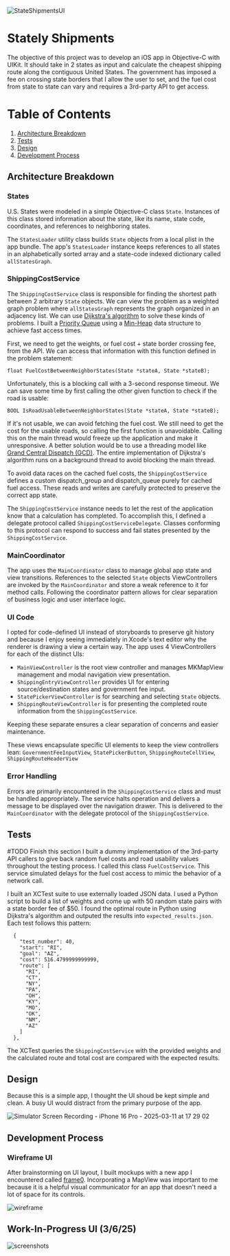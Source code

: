 ![StateShipmentsUI](https://github.com/user-attachments/assets/c1d5587f-50d8-4597-a815-fa54154d3384)

# Stately Shipments

The objective of this project was to develop an iOS app in Objective-C with UIKit. It should take in 2 states as input and calculate the cheapest shipping route along the contiguous United States. The government has imposed a fee on crossing state borders that I allow the user to set, and the fuel cost from state to state can vary and requires a 3rd-party API to get access.

# Table of Contents
1. [Architecture Breakdown](#architecture-breakdown)
2. [Tests](#tests)
3. [Design](#design)
4. [Development Process](#development-process)

## Architecture Breakdown

### States

U.S. States were modeled in a simple Objective-C class `State`. Instances of this class stored information about the state, like its name, state code, coordinates, and references to neighboring states.

The `StatesLoader` utility class builds `State` objects from a local plist in the app bundle. The app's `StatesLoader` instance keeps references to all states in an alphabetically sorted array and a state-code indexed dictionary called `allStatesGraph`.

### ShippingCostService

The `ShippingCostService` class is responsible for finding the shortest path between 2 arbitrary `State` objects. We can view the problem as a weighted graph problem where `allStatesGraph` represents the graph organized in an adjacency list. We can use [Dijkstra's algorithm](https://en.wikipedia.org/wiki/Dijkstra%27s_algorithm) to solve these kinds of problems. I built a [Priority Queue](https://en.wikipedia.org/wiki/Priority_queue) using a [Min-Heap](https://en.wikipedia.org/wiki/Min-max_heap) data structure to achieve fast access times.

First, we need to get the weights, or fuel cost + state border crossing fee, from the API. We can access that information with this function defined in the problem statement:

`float FuelCostBetweenNeighborStates(State *stateA, State *stateB);`

Unfortunately, this is a blocking call with a 3-second response timeout. We can save some time by first calling the other given function to check if the road is usable:

`BOOL IsRoadUsableBetweenNeighborStates(State *stateA, State *stateB);`

If it's not usable, we can avoid fetching the fuel cost. We still need to get the cost for the usable roads, so calling the first function is unavoidable. Calling this on the main thread would freeze up the application and make it unresponsive. A better solution would be to use a threading model like [Grand Central Dispatch (GCD)](https://developer.apple.com/documentation/dispatch?language=objc). The entire implementation of Dijkstra's algorithm runs on a background thread to avoid blocking the main thread. 

To avoid data races on the cached fuel costs, the `ShippingCostService` defines a custom dispatch_group and dispatch_queue purely for cached fuel access. These reads and writes are carefully protected to preserve the correct app state.

The `ShippingCostService` instance needs to let the rest of the application know that a calculation has completed. To accomplish this, I defined a delegate protocol called `ShippingCostServiceDelegate`. Classes conforming to this protocol can respond to success and fail states presented by the `ShippingCostService`.

### MainCoordinator

The app uses the `MainCoordinator` class to manage global app state and view transitions. References to the selected `State` objects ViewControllers are invoked by the `MainCoordinator` and store a weak reference to it for method calls. Following the coordinator pattern allows for clear separation of business logic and user interface logic.

### UI Code

I opted for code-defined UI instead of storyboards to preserve git history and because I enjoy seeing immediately in Xcode's text editor why the renderer is drawing a view a certain way.
The app uses 4 ViewControllers for each of the distinct UIs:

* `MainViewController` is the root view controller and manages MKMapView management and modal navigation view presentation.
* `ShippingEntryViewController` provides UI for entering source/destination states and government fee input.
* `StatePickerViewController` is for searching and selecting `State` objects.
* `ShippingRouteViewController` is for presenting the completed route information from the `ShippingCostService`.

Keeping these separate ensures a clear separation of concerns and easier maintenance.

These views encapsulate specific UI elements to keep the view controllers lean: `GovernmentFeeInputView`, `StatePickerButton`, `ShippingRouteCellView`, `ShippingRouteHeaderView`

### Error Handling

Errors are primarily encountered in the `ShippingCostService` class and must be handled appropriately. The service halts operation and delivers a message to be displayed over the navigation drawer. This is delivered to the `MainCoordinator` with the delegate protocol of the `ShippingCostService`.

## Tests

#TODO Finish this section
I built a dummy implementation of the 3rd-party API callers to give back random fuel costs and road usability values throughout the testing process. I called this class `FuelCostService`. This service simulated delays for the fuel cost access to mimic the behavior of a network call.

I built an XCTest suite to use externally loaded JSON data. I used a Python script to build a list of weights and come up with 50 random state pairs with a state border fee of $50. I found the optimal route in Python using Dijkstra's algorithm and outputed the results into `expected_results.json`. Each test follows this pattern:

```
  {
    "test_number": 40,
    "start": "RI",
    "goal": "AZ",
    "cost": 516.4799999999999,
    "route": [
      "RI",
      "CT",
      "NY",
      "PA",
      "OH",
      "KY",
      "MO",
      "OK",
      "NM",
      "AZ"
    ]
  },
```
The XCTest queries the `ShippingCostService` with the provided weights and the calculated route and total cost are compared with the expected results.

## Design

Because this is a simple app, I thought the UI shoud be kept simple and clean. A busy UI would distract from the primary purpose of the app.

![Simulator Screen Recording - iPhone 16 Pro - 2025-03-11 at 17 29 02](https://github.com/user-attachments/assets/328a80b3-cc80-4c95-a4bf-db752b58aff4)

## Development Process

### Wireframe UI

After brainstorming on UI layout, I built mockups with a new app I encountered called [frame0](https://frame0.app). Incorporating a MapView was important to me because it is a helpful visual communicator for an app that doesn't need a lot of space for its controls.

![wireframe](https://github.com/user-attachments/assets/8994d821-c958-4ab4-827b-0d5657ca5083)

## Work-In-Progress UI (3/6/25)

![screenshots](https://github.com/user-attachments/assets/8ed5a025-3e74-493c-a921-8270d8ff4089)
